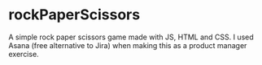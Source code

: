 # rockPaperScissors
A simple rock paper scissors game made with JS, HTML and CSS. I used Asana (free alternative to Jira) when making this as a product manager exercise.
